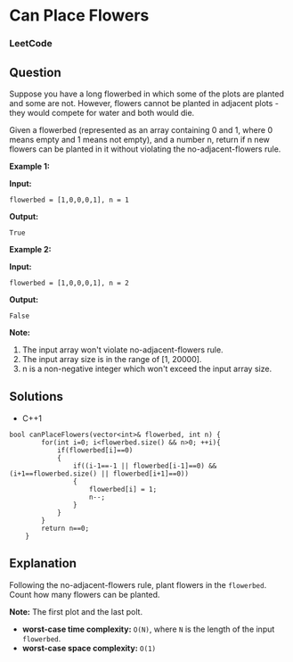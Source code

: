 # Can Place Flowers

### LeetCode

## Question

Suppose you have a long flowerbed in which some of the plots are planted and some are not. However, flowers cannot be planted in adjacent plots - they would compete for water and both would die.

Given a flowerbed (represented as an array containing 0 and 1, where 0 means empty and 1 means not empty), and a number n, return if n new flowers can be planted in it without violating the no-adjacent-flowers rule.

**Example 1:**

**Input:**
```
flowerbed = [1,0,0,0,1], n = 1
```

**Output:** 
```
True
```

**Example 2:**

**Input:** 
```
flowerbed = [1,0,0,0,1], n = 2
```

**Output:**
```
False
```

**Note:**

1.  The input array won't violate no-adjacent-flowers rule.
2.  The input array size is in the range of [1, 20000].
3.  n is a non-negative integer which won't exceed the input array size.

## Solutions

* C++1
```
bool canPlaceFlowers(vector<int>& flowerbed, int n) {
        for(int i=0; i<flowerbed.size() && n>0; ++i){
            if(flowerbed[i]==0)
            {
                if((i-1==-1 || flowerbed[i-1]==0) && (i+1==flowerbed.size() || flowerbed[i+1]==0))
                {
                    flowerbed[i] = 1;
                    n--;
                }
            }
        }
        return n==0;
    }
```

## Explanation

Following the no-adjacent-flowers rule, plant flowers in the `flowerbed`. Count how many flowers can be planted. 

**Note:** The first plot and the last polt.

* **worst-case time complexity:** `O(N)`, where `N` is the length of the input `flowerbed`.
* **worst-case space complexity:** `O(1)`